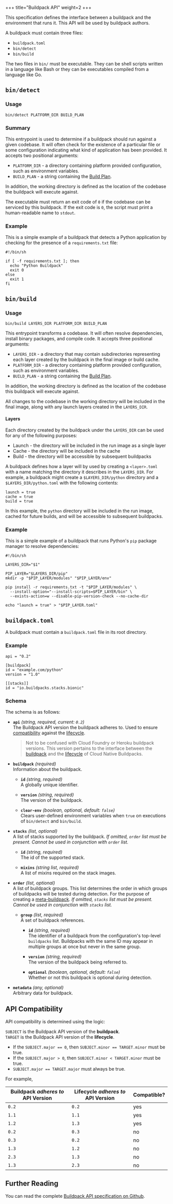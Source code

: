 +++
title="Buildpack API"
weight=2
+++

This specification defines the interface between a buildpack and the environment that runs it.
This API will be used by buildpack authors.

A buildpack must contain three files:

* `buildpack.toml`
* `bin/detect`
* `bin/build`

The two files in `bin/` must be executable. They can be shell scripts written in a language like Bash or they
can be executables compiled from a language like Go.

## `bin/detect`

### Usage

```
bin/detect PLATFORM_DIR BUILD_PLAN
```

### Summary

This entrypoint is used to determine if a buildpack should
run against a given codebase. It will often check for the existence of a particular
file or some configuration indicating what kind of application has been provided.
It accepts two positional arguments:

* `PLATFORM_DIR` - a directory containing platform provided configuration, such as environment variables.
* `BUILD_PLAN` - a string containing the [Build Plan](https://github.com/buildpacks/spec/blob/master/buildpack.md#buildpack-plan-toml).

In addition, the working directory is defined as the location of the codebase
the buildpack will execute against.

The executable must return an exit code of `0` if the codebase can be serviced by this buildpack. If the exit code is `0`, the script must print a human-readable name to `stdout`.

### Example

This is a simple example of a buildpack that detects a Python application by
checking for the presence of a `requirements.txt` file:

```
#!/bin/sh

if [ -f requirements.txt ]; then
  echo "Python Buildpack"
  exit 0
else
  exit 1
fi
```

## `bin/build`

### Usage

```
bin/build LAYERS_DIR PLATFORM_DIR BUILD_PLAN
```

This entrypoint transforms a codebase.
It will often resolve dependencies, install binary packages, and compile code.
It accepts three positional arguments:

* `LAYERS_DIR` - a directory that may contain subdirectories representing each layer created by the buildpack in the final image or build cache.
* `PLATFORM_DIR` - a directory containing platform provided configuration, such as environment variables.
* `BUILD_PLAN` - a string containing the [Build Plan](https://github.com/buildpacks/spec/blob/master/buildpack.md#buildpack-plan-toml).

In addition, the working directory is defined as the location of the codebase
this buildpack will execute against.

All changes to the codebase in the working directory will be included in the final
image, along with any launch layers created in the `LAYERS_DIR`.

#### Layers

Each directory created by the buildpack under the `LAYERS_DIR` can be used for any
of the following purposes:

* Launch - the directory will be included in the run image as a single layer
* Cache - the directory will be included in the cache
* Build - the directory will be accessible by subsequent buildpacks

A buildpack defines how a layer will by used by creating a `<layer>.toml` with
a name matching the directory it describes in the `LAYERS_DIR`. For example, a
buildpack might create a `$LAYERS_DIR/python` directory and a `$LAYERS_DIR/python.toml`
with the following contents:

```
launch = true
cache = true
build = true
```

In this example, the `python` directory will be included in the run image,
cached for future builds, and will be accessible to subsequent buildpacks.

### Example

This is a simple example of a buildpack that runs Python's `pip` package manager
to resolve dependencies:

```
#!/bin/sh

LAYERS_DIR="$1"

PIP_LAYER="$LAYERS_DIR/pip"
mkdir -p "$PIP_LAYER/modules" "$PIP_LAYER/env"

pip install -r requirements.txt -t "$PIP_LAYER/modules" \
  --install-option="--install-scripts=$PIP_LAYER/bin" \
  --exists-action=w --disable-pip-version-check --no-cache-dir

echo "launch = true" > "$PIP_LAYER.toml"
```

## `buildpack.toml`

A buildpack must contain a `buildpack.toml` file in its root directory.


### Example

```
api = "0.2"

[buildpack]
id = "example.com/python"
version = "1.0"

[[stacks]]
id = "io.buildpacks.stacks.bionic"
```

### Schema

The schema is as follows:
   
- **`api`** _(string, required, current: `0.2`)_\
    The Buildpack API version the buildpack adheres to. Used to ensure [compatibility](#api-compatibility) against
    the [lifecycle][lifecycle].
    
    > Not to be confused with Cloud Foundry or Heroku buildpack versions. This version pertains to the interface
    > between the [buildpack][buildpack] and the [lifecycle][lifecycle] of Cloud Native Buildpacks.

- **`buildpack`** _(required)_\
    Information about the buildpack.

    - **`id`** _(string, required)_\
    A globally unique identifier.
    
    - **`version`** _(string, required)_\
    The version of the buildpack.
    
    - **`clear-env`** _(boolean, optional, default: `false`)_\
    Clears user-defined environment variables when `true` on executions of `bin/detect` and `bin/build`.

- **`stacks`** _(list, optional)_\
    A list of stacks supported by the buildpack.
    _If omitted, `order` list must be present. Cannot be used in conjunction with `order` list._
    
    - **`id`** _(string, required)_\
    The id of the supported stack.
    
    - **`mixins`** _(string list, required)_\
    A list of mixins required on the stack images.
    
- **`order`** _(list, optional)_\
  A list of buildpack groups. This list determines the order in which groups of buildpacks
  will be tested during detection. For the purpose of creating a [meta-buildpack][meta-buildpack]. _If omitted, `stacks` list must be present. Cannot be used in conjunction with `stacks` list._
  
    - **`group`** _(list, required)_\
    A set of buildpack references.
    
        - **`id`** _(string, required)_\
          The identifier of a buildpack from the configuration's top-level `buildpacks` list. Buildpacks with the same ID may
          appear in multiple groups at once but never in the same group.
        
        - **`version`** _(string, required)_\
          The version of the buildpack being referred to.
        
        - **`optional`** _(boolean, optional, default: `false`)_\
          Whether or not this buildpack is optional during detection.
 
- **`metadata`** _(any, optional)_\
    Arbitrary data for buildpack.
 

## API Compatibility

API compatibility is determined using the logic:

`SUBJECT` is the Buildpack API version of the **buildpack**.\
`TARGET` is the Buildpack API version of the **lifecycle**.

-  If the `SUBJECT.major == 0`, then `SUBJECT.minor == TARGET.minor` must be true.
-  If the `SUBJECT.major > 0`, then `SUBJECT.minor < TARGET.minor` must be true.
-  `SUBJECT.major == TARGET.major` must always be true.

For example,

| Buildpack _adheres to_ API Version | Lifecycle _adheres to_ API Version | Compatible?
| --- | --- | ---
| `0.2` | `0.2` | <span class="text-success">yes</span>
| `1.1` | `1.1` | <span class="text-success">yes</span>
| `1.2` | `1.3` | <span class="text-success">yes</span>
| `0.2` | `0.3` | <span class="text-muted">no</span>
| `0.3` | `0.2` | <span class="text-muted">no</span>
| `1.3` | `1.2` | <span class="text-muted">no</span>
| `2.3` | `1.3` | <span class="text-muted">no</span>
| `1.3` | `2.3` | <span class="text-muted">no</span>

 
## Further Reading

You can read the complete [Buildpack API specification on Github](https://github.com/buildpacks/spec/blob/master/buildpack.md).

[buildpack]: /docs/concepts/components/buildpack/
[lifecycle]: /docs/concepts/components/lifecycle/
[meta-buildpack]: /docs/concepts/components/buildpack/#meta-buildpack
